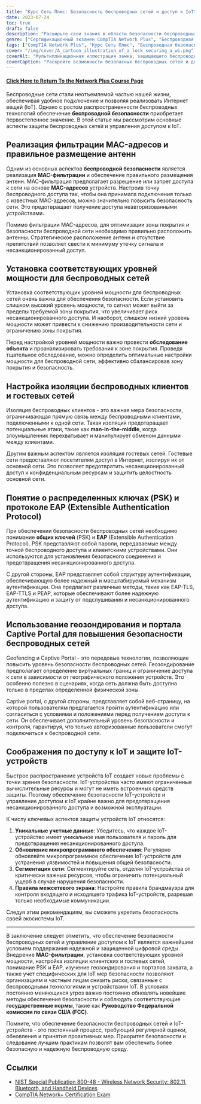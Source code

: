 ```yaml
---
title: "Курс Сеть Плюс: Безопасность беспроводных сетей и доступ к IoT"
date: 2023-07-24
toc: true
draft: false
description: "Расширьте свои знания в области безопасности беспроводных сетей и доступа к IoT с помощью этого комплексного курса Network+. Узнайте о фильтрации MAC-адресов, размещении антенн, настройке уровня мощности, распределенных ключах, EAP, геозонировании и безопасности устройств IoT."
genre: ["Сертификационный экзамен CompTIA Network Plus", "Беспроводная безопасность", "Доступ к IoT", "Фильтрация MAC-адресов", "Размещение антенны", "Уровни мощности", "Изоляция заказчика", "Изоляция гостевой сети", "Предварительно распределенные ключи", "EAP", "Геозондирование", "Портал неволи", "Безопасность IoT", "Беспроводные сети", "Кибербезопасность", "ИТ-сертификация", "Основы сетевых технологий", "Информационные технологии", "Онлайн-обучение", "Профессиональное развитие"]
tags: ["CompTIA Network Plus", "Курс Сеть Плюс", "Беспроводная безопасность", "Доступ к IoT", "Фильтрация MAC-адресов", "Размещение антенны", "Уровни мощности", "Изоляция заказчика", "Изоляция гостевой сети", "Предварительно распределенные ключи", "EAP", "Геозондирование", "Портал неволи", "Безопасность IoT", "Беспроводные сети", "Кибербезопасность", "ИТ-сертификация", "Основы сетевых технологий", "Онлайн-обучение", "Профессиональное развитие", "Безопасность беспроводных сетей", "Беспроводные технологии", "Передовые методы обеспечения сетевой безопасности", "Безопасность устройств IoT", "Руководящие принципы FCC", "Меры сетевой безопасности", "Оптимизация беспроводных сетей", "Производительность беспроводной сети", "Сегментация сетей IoT", "Аутентификация беспроводных сетей"]
cover: "/img/cover/A_cartoon_illustration_of_a_lock_securing_a_wi.png"
coverAlt: "Мультипликационная иллюстрация замка, защищающего беспроводное сетевое соединение."
coverCaption: "Раскройте возможности безопасных беспроводных сетей и доступа к IoT"
---
```


#### [Click Here to Return To the Network Plus Course Page](/network-plus-start)

Беспроводные сети стали неотъемлемой частью нашей жизни, обеспечивая удобное подключение и позволяя реализовать Интернет вещей (IoT). Однако с ростом распространенности беспроводных технологий обеспечение **беспроводной безопасности** приобретает первостепенное значение. В этой статье мы рассмотрим основные аспекты защиты беспроводных сетей и управления доступом к IoT.

## Реализация фильтрации MAC-адресов и правильное размещение антенн

Одним из основных аспектов **беспроводной безопасности** является реализация **MAC-фильтрации** и обеспечение правильного размещения антенн. MAC-фильтрация предполагает разрешение или запрет доступа к сети на основе **MAC-адресов** устройств. Настроив точку беспроводного доступа так, чтобы она принимала подключения только с известных MAC-адресов, можно значительно повысить безопасность сети. Это предотвращает получение доступа неавторизованными устройствами.

Помимо фильтрации MAC-адресов, для оптимизации зоны покрытия и безопасности беспроводной сети необходимо правильно расположить антенны. Стратегическое расположение антенн и отсутствие препятствий позволяет свести к минимуму утечку сигнала и несанкционированный доступ.

## Установка соответствующих уровней мощности для беспроводных сетей

Установка соответствующих уровней мощности для беспроводных сетей очень важна для обеспечения безопасности. Если установить слишком высокий уровень мощности, то сигнал может выйти за пределы требуемой зоны покрытия, что увеличивает риск несанкционированного доступа. И наоборот, слишком низкий уровень мощности может привести к снижению производительности сети и ограничению зоны покрытия.

Перед настройкой уровней мощности важно провести **обследование объекта** и проанализировать требования к зоне покрытия. Проведя тщательное обследование, можно определить оптимальные настройки мощности для беспроводной сети, эффективно сбалансировав зону покрытия и безопасность.

## Настройка изоляции беспроводных клиентов и гостевых сетей

Изоляция беспроводных клиентов - это важная мера безопасности, ограничивающая прямую связь между беспроводными клиентами, подключенными к одной сети. Такая изоляция предотвращает потенциальные атаки, такие как **man-in-the-middle**, когда злоумышленник перехватывает и манипулирует обменом данными между клиентами.

Другим важным аспектом является изоляция гостевых сетей. Гостевые сети предоставляют посетителям доступ в Интернет, изолируя их от основной сети. Это позволяет предотвратить несанкционированный доступ к конфиденциальным ресурсам и защитить целостность основной сети.

## Понятие о распределенных ключах (PSK) и протоколе EAP (Extensible Authentication Protocol)

При обеспечении безопасности беспроводных сетей необходимо понимание **общих ключей** (PSK) и **EAP** (Extensible Authentication Protocol). PSK представляют собой пароли, передаваемые между точкой беспроводного доступа и клиентскими устройствами. Они используются для установления безопасного соединения и предотвращения несанкционированного доступа.

С другой стороны, EAP представляет собой структуру аутентификации, обеспечивающую более надежный и масштабируемый механизм аутентификации. Она предлагает различные методы, такие как EAP-TLS, EAP-TTLS и PEAP, которые обеспечивают более надежную аутентификацию и защиту от подслушивания и несанкционированного доступа.

## Использование геозондирования и портала Captive Portal для повышения безопасности беспроводных сетей

Geofencing и Captive Portal - это передовые технологии, позволяющие повысить уровень безопасности беспроводных сетей. Геозондирование предполагает определение виртуальных границ и ограничение доступа к сети в зависимости от географического положения устройств. Это особенно полезно в сценариях, когда сеть должна быть доступна только в пределах определенной физической зоны.

Captive portal, с другой стороны, представляет собой веб-страницу, на которой пользователям предлагается пройти аутентификацию или согласиться с условиями и положениями перед получением доступа к сети. Он обеспечивает дополнительный уровень безопасности и контроля, гарантируя, что только авторизованные пользователи смогут подключиться к беспроводной сети.

## Соображения по доступу к IoT и защите IoT-устройств

Быстрое распространение устройств IoT создает новые проблемы с точки зрения безопасности. IoT-устройства часто имеют ограниченные вычислительные ресурсы и могут не иметь встроенных средств защиты. Поэтому обеспечение безопасности IoT-устройств и управление доступом к IoT крайне важно для предотвращения несанкционированного доступа и возможной эксплуатации.

К числу ключевых аспектов защиты устройств IoT относятся:

1. **Уникальные учетные данные**: Убедитесь, что каждое IoT-устройство имеет уникальное имя пользователя и пароль для предотвращения несанкционированного доступа.
2. **Обновление микропрограммного обеспечения**: Регулярно обновляйте микропрограммное обеспечение IoT-устройств для устранения уязвимостей и повышения общей безопасности.
3. **Сегментация сети**: Сегментируйте сеть, отделяя IoT-устройства от критически важных ресурсов, чтобы ограничить потенциальный ущерб в случае нарушения безопасности.
4. **Правила межсетевого экрана**: Настройте правила брандмауэра для контроля входящего и исходящего трафика IoT-устройств, разрешая только необходимые коммуникации.

Следуя этим рекомендациям, вы сможете укрепить безопасность своей экосистемы IoT.

______

В заключение следует отметить, что обеспечение безопасности беспроводных сетей и управление доступом к IoT является важнейшим условием поддержания надежной и защищенной цифровой среды. Внедрение **MAC-фильтрации**, установка соответствующих уровней мощности, настройка изоляции клиентских и гостевых сетей, понимание PSK и EAP, изучение геозондирования и порталов захвата, а также учет специфических для IoT мер безопасности позволяют организациям и частным лицам снизить риски, связанные с беспроводными технологиями и устройствами IoT. В условиях постоянно меняющихся угроз важно постоянно обновлять новейшие методы обеспечения безопасности и соблюдать соответствующие **государственные нормы**, такие как **Руководство Федеральной комиссии по связи США (FCC)**.

Помните, что обеспечение безопасности беспроводных сетей и IoT-устройств - это постоянный процесс, требующий регулярной оценки, обновления и принятия проактивных мер. Приоритет безопасности и следование лучшим практикам позволят вам обеспечить более безопасную и надежную беспроводную среду.

## Ссылки

- [NIST Special Publication 800-48 - Wireless Network Security: 802.11, Bluetooth, and Handheld Devices](https://csrc.nist.gov/publications/detail/sp/800-48/rev-1/final)
- [CompTIA Network+ Certification Exam](https://www.comptia.org/certifications/network)
